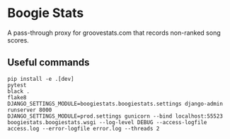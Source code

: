 # Boogie Stats
A pass-through proxy for groovestats.com that records non-ranked song scores.

## Useful commands
```
pip install -e .[dev]
pytest
black .
flake8
DJANGO_SETTINGS_MODULE=boogiestats.boogiestats.settings django-admin runserver 8000
DJANGO_SETTINGS_MODULE=prod.settings gunicorn --bind localhost:55523 boogiestats.boogiestats.wsgi --log-level DEBUG --access-logfile access.log --error-logfile error.log --threads 2
```
